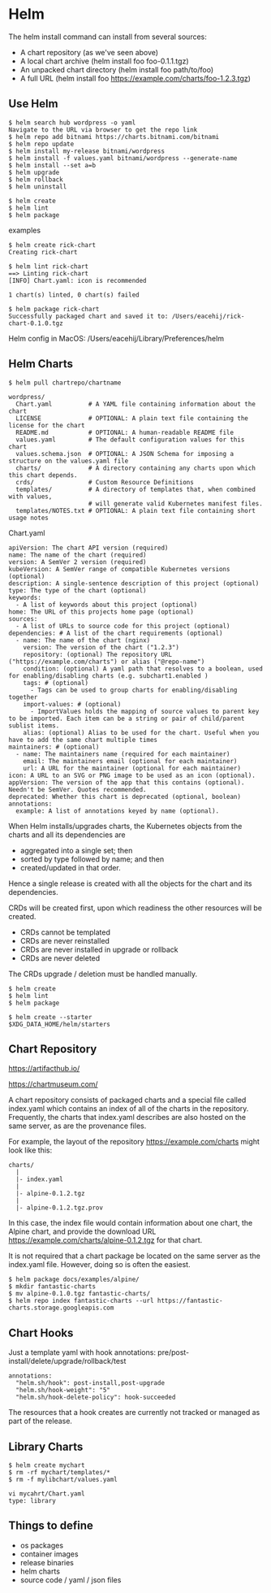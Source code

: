# Helm

The helm install command can install from several sources:
* A chart repository (as we've seen above)
* A local chart archive (helm install foo foo-0.1.1.tgz)
* An unpacked chart directory (helm install foo path/to/foo)
* A full URL (helm install foo https://example.com/charts/foo-1.2.3.tgz)

## Use Helm

```
$ helm search hub wordpress -o yaml
Navigate to the URL via browser to get the repo link
$ helm repo add bitnami https://charts.bitnami.com/bitnami
$ helm repo update
$ helm install my-release bitnami/wordpress
$ helm install -f values.yaml bitnami/wordpress --generate-name
$ helm install --set a=b
$ helm upgrade
$ helm rollback
$ helm uninstall

$ helm create
$ helm lint
$ helm package
```

examples
```
$ helm create rick-chart
Creating rick-chart

$ helm lint rick-chart
==> Linting rick-chart
[INFO] Chart.yaml: icon is recommended

1 chart(s) linted, 0 chart(s) failed

$ helm package rick-chart
Successfully packaged chart and saved it to: /Users/eacehij/rick-chart-0.1.0.tgz
```

Helm config in MacOS: /Users/eacehij/Library/Preferences/helm

## Helm Charts

```
$ helm pull chartrepo/chartname

wordpress/
  Chart.yaml          # A YAML file containing information about the chart
  LICENSE             # OPTIONAL: A plain text file containing the license for the chart
  README.md           # OPTIONAL: A human-readable README file
  values.yaml         # The default configuration values for this chart
  values.schema.json  # OPTIONAL: A JSON Schema for imposing a structure on the values.yaml file
  charts/             # A directory containing any charts upon which this chart depends.
  crds/               # Custom Resource Definitions
  templates/          # A directory of templates that, when combined with values,
                      # will generate valid Kubernetes manifest files.
  templates/NOTES.txt # OPTIONAL: A plain text file containing short usage notes
```

Chart.yaml
```
apiVersion: The chart API version (required)
name: The name of the chart (required)
version: A SemVer 2 version (required)
kubeVersion: A SemVer range of compatible Kubernetes versions (optional)
description: A single-sentence description of this project (optional)
type: The type of the chart (optional)
keywords:
  - A list of keywords about this project (optional)
home: The URL of this projects home page (optional)
sources:
  - A list of URLs to source code for this project (optional)
dependencies: # A list of the chart requirements (optional)
  - name: The name of the chart (nginx)
    version: The version of the chart ("1.2.3")
    repository: (optional) The repository URL ("https://example.com/charts") or alias ("@repo-name")
    condition: (optional) A yaml path that resolves to a boolean, used for enabling/disabling charts (e.g. subchart1.enabled )
    tags: # (optional)
      - Tags can be used to group charts for enabling/disabling together
    import-values: # (optional)
      - ImportValues holds the mapping of source values to parent key to be imported. Each item can be a string or pair of child/parent sublist items.
    alias: (optional) Alias to be used for the chart. Useful when you have to add the same chart multiple times
maintainers: # (optional)
  - name: The maintainers name (required for each maintainer)
    email: The maintainers email (optional for each maintainer)
    url: A URL for the maintainer (optional for each maintainer)
icon: A URL to an SVG or PNG image to be used as an icon (optional).
appVersion: The version of the app that this contains (optional). Needn't be SemVer. Quotes recommended.
deprecated: Whether this chart is deprecated (optional, boolean)
annotations:
  example: A list of annotations keyed by name (optional).
```

When Helm installs/upgrades charts, the Kubernetes objects from the charts and all its dependencies are
- aggregated into a single set; then
- sorted by type followed by name; and then
- created/updated in that order.

Hence a single release is created with all the objects for the chart and its dependencies.

CRDs will be created first, upon which readiness the other resources will be created.
- CRDs cannot be templated
- CRDs are never reinstalled
- CRDs are never installed in upgrade or rollback
- CRDs are never deleted

The CRDs upgrade / deletion must be handled manually.

```
$ helm create
$ helm lint
$ helm package

$ helm create --starter
$XDG_DATA_HOME/helm/starters
```

## Chart Repository

https://artifacthub.io/

https://chartmuseum.com/

A chart repository consists of packaged charts and a special file called index.yaml which contains an index of all of the charts in the repository. Frequently, the charts that index.yaml describes are also hosted on the same server, as are the provenance files.

For example, the layout of the repository https://example.com/charts might look like this:
```
charts/
  |
  |- index.yaml
  |
  |- alpine-0.1.2.tgz
  |
  |- alpine-0.1.2.tgz.prov
```
In this case, the index file would contain information about one chart, the Alpine chart, and provide the download URL https://example.com/charts/alpine-0.1.2.tgz for that chart.

It is not required that a chart package be located on the same server as the index.yaml file. However, doing so is often the easiest.

```
$ helm package docs/examples/alpine/
$ mkdir fantastic-charts
$ mv alpine-0.1.0.tgz fantastic-charts/
$ helm repo index fantastic-charts --url https://fantastic-charts.storage.googleapis.com
```

## Chart Hooks

Just a template yaml with hook annotations: pre/post-install/delete/upgrade/rollback/test

```
annotations:
  "helm.sh/hook": post-install,post-upgrade
  "helm.sh/hook-weight": "5"
  "helm.sh/hook-delete-policy": hook-succeeded
```

The resources that a hook creates are currently not tracked or managed as part of the release.

## Library Charts

```
$ helm create mychart
$ rm -rf mychart/templates/*
$ rm -f mylibchart/values.yaml 

vi mycahrt/Chart.yaml
type: library
```

## Things to define

* os packages
* container images
* release binaries
* helm charts
* source code / yaml / json files

